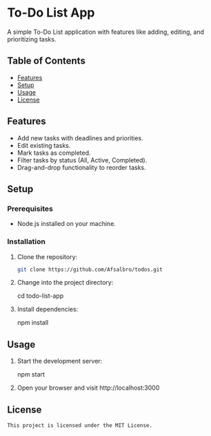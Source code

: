 # To-Do List App

A simple To-Do List application with features like adding, editing, and prioritizing tasks.

## Table of Contents

- [Features](#features)
- [Setup](#setup)
- [Usage](#usage)
- [License](#license)

## Features

- Add new tasks with deadlines and priorities.
- Edit existing tasks.
- Mark tasks as completed.
- Filter tasks by status (All, Active, Completed).
- Drag-and-drop functionality to reorder tasks.

## Setup

### Prerequisites

- Node.js installed on your machine.

### Installation

1. Clone the repository:

   ```bash
   git clone https://github.com/Afsalbro/todos.git

   ```

2. Change into the project directory:

   cd todo-list-app

3. Install dependencies:

   npm install

## Usage

1.  Start the development server:

    npm start

2.  Open your browser and visit http://localhost:3000

## License

    This project is licensed under the MIT License.
